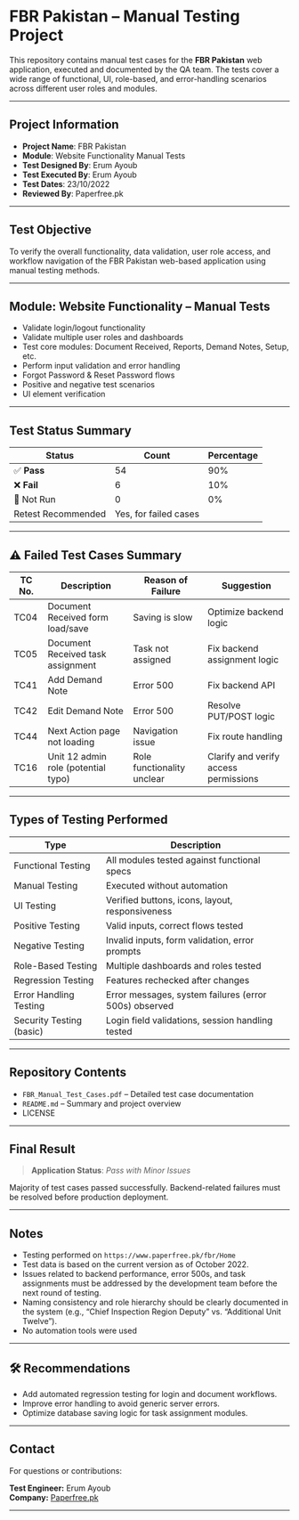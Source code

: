 #  FBR Pakistan – Manual Testing Project

This repository contains manual test cases for the **FBR Pakistan** web application, executed and documented by the QA team. The tests cover a wide range of functional, UI, role-based, and error-handling scenarios across different user roles and modules.

---

##  Project Information

- **Project Name**: FBR Pakistan
- **Module**: Website Functionality Manual Tests
- **Test Designed By**: Erum Ayoub
- **Test Executed By**: Erum Ayoub
- **Test Dates**: 23/10/2022
- **Reviewed By**: Paperfree.pk

---

##  Test Objective

To verify the overall functionality, data validation, user role access, and workflow navigation of the FBR Pakistan web-based application using manual testing methods.

---

##  Module: Website Functionality – Manual Tests

- Validate login/logout functionality  
- Validate multiple user roles and dashboards  
- Test core modules: Document Received, Reports, Demand Notes, Setup, etc.  
- Perform input validation and error handling  
- Forgot Password & Reset Password flows  
- Positive and negative test scenarios  
- UI element verification

---

##  Test Status Summary

| Status       | Count | Percentage |
|--------------|-------|------------|
| ✅ **Pass**   | 54    | 90%        |
| ❌ **Fail**   | 6     | 10%        |
| 🔄 Not Run    | 0     | 0%         |
|Retest Recommended | Yes, for failed cases |

---

## ⚠ Failed Test Cases Summary

| TC No. | Description                           | Reason of Failure                | Suggestion                            |
|--------|---------------------------------------|----------------------------------|----------------------------------------|
| TC04   | Document Received form load/save      | Saving is slow                   | Optimize backend logic                 |
| TC05   | Document Received task assignment     | Task not assigned                | Fix backend assignment logic           |
| TC41   | Add Demand Note                       | Error 500                        | Fix backend API                        |
| TC42   | Edit Demand Note                      | Error 500                        | Resolve PUT/POST logic                 |
| TC44   | Next Action page not loading          | Navigation issue                 | Fix route handling                     |
| TC16   | Unit 12 admin role (potential typo)   | Role functionality unclear       | Clarify and verify access permissions  |

---

##  Types of Testing Performed

| Type                        | Description                                                 |
|-----------------------------|-------------------------------------------------------------|
| Functional Testing          | All modules tested against functional specs                 |
| Manual Testing              | Executed without automation                                 |
| UI Testing                  | Verified buttons, icons, layout, responsiveness             |
| Positive Testing            | Valid inputs, correct flows tested                          |
| Negative Testing            | Invalid inputs, form validation, error prompts              |
| Role-Based Testing          | Multiple dashboards and roles tested                        |
| Regression Testing          | Features rechecked after changes                            |
| Error Handling Testing      | Error messages, system failures (error 500s) observed       |
| Security Testing (basic)    | Login field validations, session handling tested            |

---

##  Repository Contents

- `FBR_Manual_Test_Cases.pdf` – Detailed test case documentation  
- `README.md` – Summary and project overview
- LICENSE

---

##  Final Result

> **Application Status**:  *Pass with Minor Issues*

Majority of test cases passed successfully. Backend-related failures must be resolved before production deployment.

---

##  Notes

- Testing performed on `https://www.paperfree.pk/fbr/Home`
- Test data is based on the current version as of October 2022.
- Issues related to backend performance, error 500s, and task assignments must be addressed by the development team before the next round of testing.
- Naming consistency and role hierarchy should be clearly documented in the system (e.g., “Chief Inspection Region Deputy” vs. “Additional Unit Twelve”).
- No automation tools were used

- ---

## 🛠 Recommendations

- Add automated regression testing for login and document workflows.
- Improve error handling to avoid generic server errors.
- Optimize database saving logic for task assignment modules.

---

##  Contact

For questions or contributions:

**Test Engineer:** Erum Ayoub  
**Company:** [Paperfree.pk](https://www.paperfree.pk)

---

